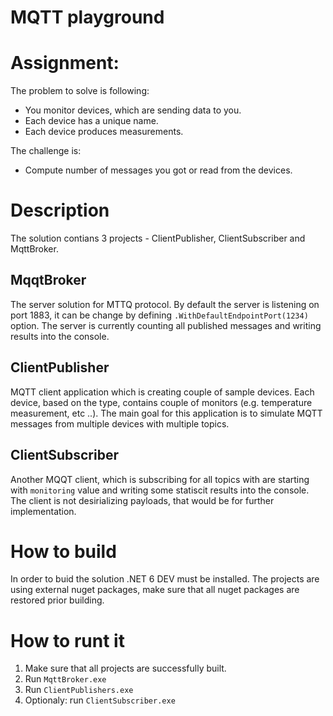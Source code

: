 # MQTT playground
# Assignment:
The problem to solve is following:

- You monitor devices, which are sending data to you.
- Each device has a unique name.
- Each device produces measurements.

 

The challenge is:
- Compute number of messages you got or read from the devices.

# Description
The solution contians 3 projects - ClientPublisher, ClientSubscriber and MqttBroker.
## MqqtBroker
The server solution for MTTQ protocol. By default the server is listening on port 1883, it can be change by defining `.WithDefaultEndpointPort(1234)` option.
The server is currently counting all published messages and writing results into the console.

## ClientPublisher
MQTT client application which is creating couple of sample devices. Each device, based on the type, contains couple of monitors (e.g. temperature measurement, etc ..).
The main goal for this application is to simulate MQTT messages from multiple devices with multiple topics.

## ClientSubscriber
Another MQQT client, which is subscribing for all topics with are starting with `monitoring` value and writing some statiscit results into the console.
The client is not desirializing payloads, that would be for further implementation.

# How to build
In order to buid the solution .NET 6 DEV must be installed. The projects are using external nuget packages, make sure that all nuget packages are restored prior building.

# How to runt it
1. Make sure that all projects are successfully built.
2. Run `MqttBroker.exe`
3. Run `ClientPublishers.exe`
4. Optionaly: run `ClientSubscriber.exe`
